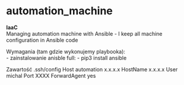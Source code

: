 # automation_machine
**IaaC** <br />
Managing automation machine with Ansible - I keep all machine configuration in Ansible code


Wymagania (tam gdzie wykonujemy playbooka):<br>
    - zainstalowanie anisble full: - pip3 install ansible

Zawartość .ssh/config
Host automation x.x.x.x
  HostName x.x.x.x
  User michal
  Port XXXX
  ForwardAgent yes
